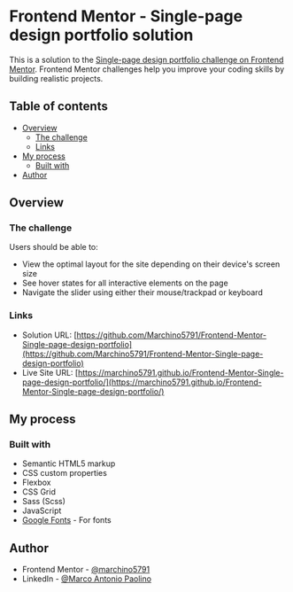 # Frontend Mentor - Single-page design portfolio solution

This is a solution to the [Single-page design portfolio challenge on Frontend Mentor](https://www.frontendmentor.io/challenges/singlepage-design-portfolio-2MMhyhfKVo). Frontend Mentor challenges help you improve your coding skills by building realistic projects. 

## Table of contents

- [Overview](#overview)
  - [The challenge](#the-challenge)
  - [Links](#links)
- [My process](#my-process)
  - [Built with](#built-with)
- [Author](#author)

## Overview

### The challenge

Users should be able to:

- View the optimal layout for the site depending on their device's screen size
- See hover states for all interactive elements on the page
- Navigate the slider using either their mouse/trackpad or keyboard

### Links

- Solution URL: [https://github.com/Marchino5791/Frontend-Mentor-Single-page-design-portfolio](https://github.com/Marchino5791/Frontend-Mentor-Single-page-design-portfolio)
- Live Site URL: [https://marchino5791.github.io/Frontend-Mentor-Single-page-design-portfolio/](https://marchino5791.github.io/Frontend-Mentor-Single-page-design-portfolio/)

## My process

### Built with

- Semantic HTML5 markup
- CSS custom properties
- Flexbox
- CSS Grid
- Sass (Scss)
- JavaScript
- [Google Fonts](https://fonts.google.com/) - For fonts

## Author

- Frontend Mentor - [@marchino5791](https://www.frontendmentor.io/profile/marchino5791)
- LinkedIn - [@Marco Antonio Paolino](https://www.linkedin.com/in/marco-paolino/)
